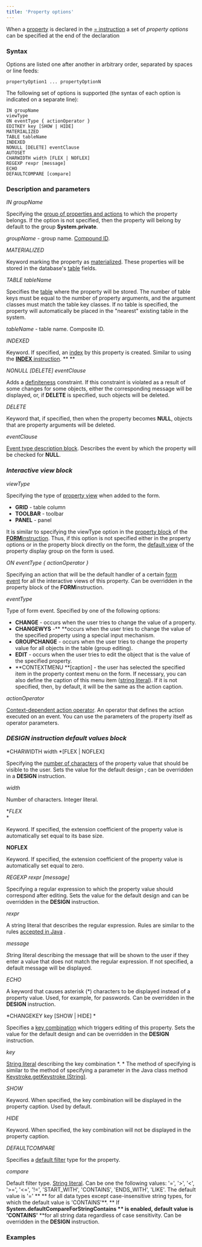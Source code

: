 ```yaml
---
title: 'Property options'
---
```


When a [property](Properties.md) is declared in the [= instruction](Instruction_=.md) a set of *property options* can be specified at the end of the declaration 

### Syntax

Options are listed one after another in arbitrary order, separated by spaces or line feeds:

    propertyOption1 ... propertyOptionN

The following set of options is supported (the syntax of each option is indicated on a separate line):

    IN groupName
    viewType
    ON eventType { actionOperator }
    EDITKEY key [SHOW | HIDE]
    MATERIALIZED
    TABLE tableName
    INDEXED
    NONULL [DELETE] eventClause
    AUTOSET
    CHARWIDTH width [FLEX | NOFLEX]
    REGEXP rexpr [message] 
    ECHO
    DEFAULTCOMPARE [compare]

### Description and parameters

*IN groupName*

Specifying the [group of properties and actions](Groups_of_properties_and_actions.md) to which the property belongs. If the option is not specified, then the property will belong by default to the group **System.private**.

*groupName -* group name. [Compound ID](IDs.md#cid-broken).

*MATERIALIZED*

Keyword marking the property as [materialized](Materializations.md). These properties will be stored in the database's [table](Tables.md) fields.

*TABLE tableName*

Specifies the [table](Tables.md) where the property will be stored. The number of table keys must be equal to the number of property arguments, and the argument classes must match the table key classes. If no table is specified, the property will automatically be placed in the "nearest" existing table in the system.

*tableName* - table name. Composite ID. 

*INDEXED*

Keyword. If specified, an [index](Indexes.md) by this property is created. Similar to using the [**INDEX** instruction](INDEX_instruction.md). ** **

*NONULL \[DELETE\] eventClause*

Adds a [definiteness](Simple_constraints.md) constraint. If this constraint is violated as a result of some changes for some objects, either the corresponding message will be displayed, or, if **DELETE** is specified, such objects will be deleted.

*DELETE*

Keyword that, if specified, then when the property becomes **NULL**, objects that are property arguments will be deleted.

*eventClause*

[Event type description block](Event_description_block.md). Describes the event by which the property will be checked for **NULL**.

### *Interactive view block*

*viewType*

Specifying the type of [property view](Interactive_view.md#property-views) when added to the form.

-   **GRID** - table column
-   **TOOLBAR** - toolbar
-   **PANEL** - panel

It is similar to specifying the viewType option in the [property block](Properties_and_actions_block.md) of the [**FORM**instruction](FORM_instruction.md). Thus, if this option is not specified either in the property options or in the property block directly on the form, the [default view](Interactive_view.md#defaultPropertyView-broken) of the property display group on the form is used.

*ON eventType { actionOperator }*

Specifying an action that will be the default handler of a certain [form event](Form_events.md) for all the interactive views of this property. Can be overridden in the property block of the **FORM**instruction.

*eventType*

Type of form event. Specified by one of the following options:

-   **CHANGE** - occurs when the user tries to change the value of a property.
-   **CHANGEWYS** -** **occurs when the user tries to change the value of the specified property using a special input mechanism. 
-   **GROUPCHANGE** - occurs when the user tries to change the property value for all objects in the table (group editing).  
-   **EDIT** - occurs when the user tries to edit the object that is the value of the specified property. 
-   **CONTEXTMENU **\[caption\] - the user has selected the specified item in the property context menu on the form. If necessary, you can also define the caption of this menu item ([string literal](Literals.md#strliteral-broken)). If it is not specified, then, by default, it will be the same as the action caption.

*actionOperator*

[Context-dependent action operator](Action_operator.md#context-dependent-operators). An operator that defines the action executed on an event. You can use the parameters of the property itself as operator parameters.

### *DESIGN instruction default values block*

*CHARWIDTH width *\[FLEX | NOFLEX\]

Specifying the [number of characters](Form_design.md#valueWidth-broken) of the property value that should be visible to the user. Sets the value for the default design ; can be overridden in a **DESIGN** instruction.

*width*

Number of characters. Integer literal. 

**FLEX*  
*

Keyword. If specified, the extension coefficient of the property value is automatically set equal to its base size.

**NOFLEX**

Keyword. If specified, the extension coefficient of the property value is automatically set equal to zero.

*REGEXP rexpr \[message\]*

Specifying a regular expression to which the property value should correspond after editing. Sets the value for the default design and can be overridden in the **DESIGN** instruction.

*rexpr*

A string literal that describes the regular expression. Rules are similar to the rules [accepted in Java](http://docs.oracle.com/javase/7/docs/api/java/util/regex/Pattern.html) .

*message*

*S*tring literal describing the message that will be shown to the user if they enter a value that does not match the regular expression. If not specified, a default message will be displayed.

*ECHO*

A keyword that causes asterisk (\*) characters to be displayed instead of a property value. Used, for example, for passwords. Can be overridden in the **DESIGN** instruction. 

*CHANGEKEY key \[SHOW | HIDE\] *

Specifies a [key combination](Form_events.md#keyboard-broken) which triggers editing of this property. Sets the value for the default design and can be overridden in the **DESIGN** instruction.

*key*

[String literal](Literals.md#strliteral-broken) describing the key combination *. * The method of specifying is similar to the method of specifying a parameter in the Java class method [Keystroke.getKeystroke (String)](http://docs.oracle.com/javase/7/docs/api/javax/swing/KeyStroke.html#getKeyStroke(java.lang.String)).

*SHOW*

Keyword. When specified, the key combination will be displayed in the property caption. Used by default.

*HIDE*

Keyword. When specified, the key combination will not be displayed in the property caption. 

*DEFAULTCOMPARE*

Specifies a [default filter](Interactive_view.md#custom-filtersorders) type for the property.

*compare*

Default filter type. [String literal](Literals.md#strliteral-broken). Can be one the following values: '=', '\>', '<', '\>=', '<=', '!=', 'START\_WITH', 'CONTAINS', 'ENDS\_WITH', 'LIKE'. The default value is '=' ** ** for all data types except case-insensitive string types, for which the default value is 'CONTAINS'**. ** If **System.defaultCompareForStringContains ** is enabled, default value is 'CONTAINS'** **for all string data regardless of case sensitivity. Can be overridden in the **DESIGN** instruction.

### Examples

